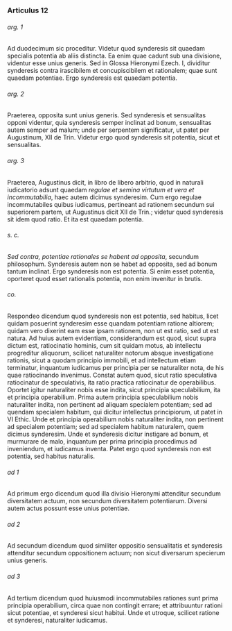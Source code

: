 ### Articulus 12

###### arg. 1
Ad duodecimum sic proceditur. Videtur quod synderesis sit quaedam specialis potentia ab aliis distincta. Ea enim quae cadunt sub una divisione, videntur esse unius generis. Sed in Glossa Hieronymi Ezech. I, dividitur synderesis contra irascibilem et concupiscibilem et rationalem; quae sunt quaedam potentiae. Ergo synderesis est quaedam potentia.

###### arg. 2
Praeterea, opposita sunt unius generis. Sed synderesis et sensualitas opponi videntur, quia synderesis semper inclinat ad bonum, sensualitas autem semper ad malum; unde per serpentem significatur, ut patet per Augustinum, XII de Trin. Videtur ergo quod synderesis sit potentia, sicut et sensualitas.

###### arg. 3
Praeterea, Augustinus dicit, in libro de libero arbitrio, quod in naturali iudicatorio adsunt quaedam *regulae et semina virtutum et vera et incommutabilia*, haec autem dicimus synderesim. Cum ergo regulae incommutabiles quibus iudicamus, pertineant ad rationem secundum sui superiorem partem, ut Augustinus dicit XII de Trin.; videtur quod synderesis sit idem quod ratio. Et ita est quaedam potentia.

###### s. c.
*Sed contra, potentiae rationales se habent ad opposita*, secundum philosophum. Synderesis autem non se habet ad opposita, sed ad bonum tantum inclinat. Ergo synderesis non est potentia. Si enim esset potentia, oporteret quod esset rationalis potentia, non enim invenitur in brutis.

###### co.
Respondeo dicendum quod synderesis non est potentia, sed habitus, licet quidam posuerint synderesim esse quandam potentiam ratione altiorem; quidam vero dixerint eam esse ipsam rationem, non ut est ratio, sed ut est natura. Ad huius autem evidentiam, considerandum est quod, sicut supra dictum est, ratiocinatio hominis, cum sit quidam motus, ab intellectu progreditur aliquorum, scilicet naturaliter notorum absque investigatione rationis, sicut a quodam principio immobili, et ad intellectum etiam terminatur, inquantum iudicamus per principia per se naturaliter nota, de his quae ratiocinando invenimus. Constat autem quod, sicut ratio speculativa ratiocinatur de speculativis, ita ratio practica ratiocinatur de operabilibus. Oportet igitur naturaliter nobis esse indita, sicut principia speculabilium, ita et principia operabilium. Prima autem principia speculabilium nobis naturaliter indita, non pertinent ad aliquam specialem potentiam; sed ad quendam specialem habitum, qui dicitur intellectus principiorum, ut patet in VI Ethic. Unde et principia operabilium nobis naturaliter indita, non pertinent ad specialem potentiam; sed ad specialem habitum naturalem, quem dicimus synderesim. Unde et synderesis dicitur instigare ad bonum, et murmurare de malo, inquantum per prima principia procedimus ad inveniendum, et iudicamus inventa. Patet ergo quod synderesis non est potentia, sed habitus naturalis.

###### ad 1
Ad primum ergo dicendum quod illa divisio Hieronymi attenditur secundum diversitatem actuum, non secundum diversitatem potentiarum. Diversi autem actus possunt esse unius potentiae.

###### ad 2
Ad secundum dicendum quod similiter oppositio sensualitatis et synderesis attenditur secundum oppositionem actuum; non sicut diversarum specierum unius generis.

###### ad 3
Ad tertium dicendum quod huiusmodi incommutabiles rationes sunt prima principia operabilium, circa quae non contingit errare; et attribuuntur rationi sicut potentiae, et synderesi sicut habitui. Unde et utroque, scilicet ratione et synderesi, naturaliter iudicamus.

